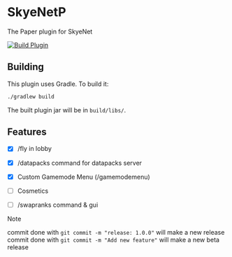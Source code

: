 # SkyeNetP
The Paper plugin for SkyeNet

[![Build Plugin](../../actions/workflows/build.yml/badge.svg)](../../actions/workflows/build.yml)

## Building
This plugin uses Gradle. To build it:
```bash
./gradlew build
```
The built plugin jar will be in `build/libs/`.

## Features
- [x] /fly in lobby
- [x] /datapacks command for datapacks server
- [x] Custom Gamemode Menu (/gamemodemenu)
- [ ] Cosmetics
- [ ] /swapranks command & gui


> [!NOTE]  
> commit done with `git commit -m "release: 1.0.0"` will make a new release
> commit done with `git commit -m "Add new feature"` will make a new beta release